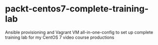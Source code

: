 # packt-centos7-complete-training-lab
Ansible provisioning and Vagrant VM all-in-one-config to set up complete training lab for my CentOS 7 video course productions
